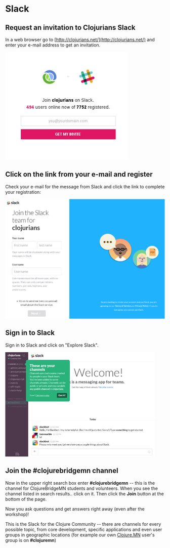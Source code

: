 Slack
=====

## Request an invitation to Clojurians Slack

In a web browser go to [http://clojurians.net/](http://clojurians.net/)
and enter your e-mail address to get an invitation.

![request invitation](img/new/slack-signup.png)

## Click on the link from your e-mail and register

Check your e-mail for the message from Slack and click the link
to complete your registration:

![register](img/new/slack-setup.png)

## Sign in to Slack

Sign in to Slack and click on "Explore Slack".

![sign-in](img/new/slack-2.png)

## Join the #clojurebridgemn channel

Now in the upper right search box enter **#clojurebridgemn** -- this
is the channel for ClojureBridgeMN students and volunteers. When you see the
channel listed in search results.. click on it. Then click the **Join** button
at the bottom of the page.

Now you ask questions and get answers right away (even after the
workshop)!

This is the Slack for the Clojure Community -- there are channels
for every possible topic, from core development, specific applications
and even user groups in geographic locations (for example our own
[Clojure.MN](http://www.meetup.com/clojuremn/) user's group is on **#clojuremn**)
